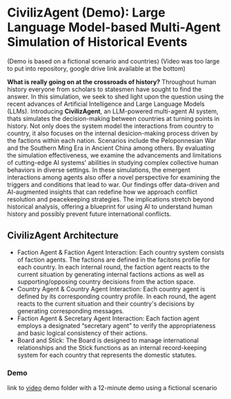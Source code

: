 # CivilizAgent (Demo): Large Language Model-based Multi-Agent Simulation of Historical Events
(Demo is based on a fictional scenario and countries)
(Video was too large to put into repository, google drive link available at the bottom)

**What is really going on at the crossroads of history?**
Throughout human history everyone from scholars to statesmen have sought to find the answer. In this simulation, we seek to shed light upon the question using the recent advances of Artificial Intelligence and Large Language Models (LLMs). Introducing **CivilizAgent**, an LLM-powered multi-agent AI system, thats simulates the decision-making between countries at turning points in history. Not only does the system model the interactions from country to country, it also focuses on the internal desicion-making process driven by the factions within each nation. 
Scenarios include the Peloponnesian War and the Southern Ming Era in Ancient China among others.
By evaluating the simulation effectiveness, we examine the advancements and limitations of cutting-edge AI systems' abilities in studying complex collective human behaviors in diverse settings. In these simulations, the emergent interactions among agents also offer a novel perspective for examining the triggers and conditions that lead to war. Our findings offer data-driven and AI-augmented insights that can redefine how we approach conflict resolution and peacekeeping strategies. The implications stretch beyond historical analysis, offering a blueprint for using AI to understand human history and possibly prevent future international conflicts.

## CivilizAgent Architecture
- Faction Agent & Faction Agent Interaction: Each country system consists of faction agents. The factions are defined in the facitons profile for each country. In each internal round, the faction agent reacts to the current situation by generating internal factions actions as well as supporting/opposing country decisions from the action space.
- Country Agent & Country Agent Interaction: Each country agent is defined by its corresponding country profile. In each round, the agent reacts to the current situation and their country's decisions by generating corresponding messages.
- Faction Agent & Secretary Agent Interaction: Each faction agent employs a designated “secretary agent” to verify the appropriateness and basic logical consistency of their actions.
- Board and Stick: The Board is designed to manage international relationships and the Stick functions as an internal record-keeping system for each country that represents the domestic statutes.

### Demo
link to [video](https://drive.google.com/drive/u/0/folders/14lYc-cVJFHQq8ZpaYwwZhGCi8xUGKjlo) demo folder with a 12-minute demo using a fictional scenario

